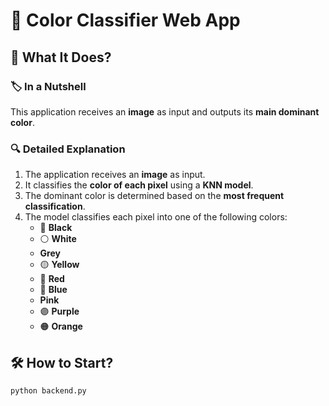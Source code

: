 # 🎨 Color Classifier Web App  

## 🚀 What It Does?  

### 🏷 In a Nutshell  
This application receives an **image** as input and outputs its **main dominant color**.  

### 🔍 Detailed Explanation  
1. The application receives an **image** as input.  
2. It classifies the **color of each pixel** using a **KNN model**.  
3. The dominant color is determined based on the **most frequent classification**.  
4. The model classifies each pixel into one of the following colors:  
   - 🖤 **Black**  
   - ⚪ **White**  
   - **Grey**  
   - 🟡 **Yellow**  
   - 🔴 **Red**  
   - 🔵 **Blue**  
   - **Pink**  
   - 🟣 **Purple**  
   - 🟠 **Orange**  

## 🛠 How to Start?  
```bash
python backend.py
